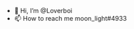 - 👋 Hi, I’m @Loverboi
- 📫 How to reach me moon_light#4933

<!---
Loverboiace/Loverboiace is a ✨ special ✨ repository because its `README.md` (this file) appears on your GitHub profile.
You can click the Preview link to take a look at your changes.
--->

